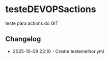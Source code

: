 # testeDEVOPSactions
teste para actions do GIT

## Changelog
- 2025-10-09 23:10 - Create testemelhor.yml

